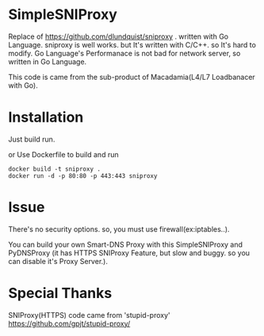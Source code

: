 SimpleSNIProxy
==============

Replace of https://github.com/dlundquist/sniproxy . written with Go Language.
sniproxy is well works. but It's written with C/C++. so It's hard to modify.
Go Language's Performanace is not bad for network server, so written in Go Language.

This code is came from the sub-product of Macadamia(L4/L7 Loadbanacer with Go).

Installation
============

Just build run.

or Use Dockerfile to build and run

```
docker build -t sniproxy .
docker run -d -p 80:80 -p 443:443 sniproxy
```

Issue
=====

There's no security options. so, you must use firewall(ex:iptables..).

You can build your own Smart-DNS Proxy with this SimpleSNIProxy and PyDNSProxy (it has HTTPS SNIProxy Feature, but slow and buggy. so you can disable it's Proxy Server.).

Special Thanks
==============

SNIProxy(HTTPS) code came from 'stupid-proxy' https://github.com/gpjt/stupid-proxy/


